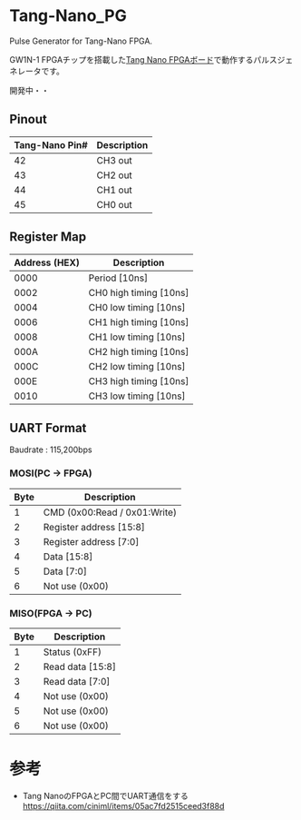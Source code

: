 # Tang-Nano_PG
Pulse Generator for Tang-Nano FPGA.
  
GW1N-1 FPGAチップを搭載した[Tang Nano FPGAボード](https://jp.seeedstudio.com/Sipeed-Tang-Nano-FPGA-board-powered-by-GW1N-1-FPGA-p-4304.html)で動作するパルスジェネレータです。  
  
開発中・・  
  
## Pinout
|  Tang-Nano Pin#  | Description |
| ------ | ---- |
| 42 | CH3 out |
| 43 | CH2 out |
| 44 | CH1 out |
| 45 | CH0 out |
  

## Register Map
|  Address (HEX)  | Description |
| ------ | ---- |
| 0000 | Period [10ns] |
| 0002 | CH0 high timing [10ns] |
| 0004 | CH0 low timing [10ns] |
| 0006 | CH1 high timing [10ns] |
| 0008 | CH1 low timing [10ns] |
| 000A | CH2 high timing [10ns] |
| 000C | CH2 low timing [10ns] |
| 000E | CH3 high timing [10ns] |
| 0010 | CH3 low timing [10ns] |
  
## UART Format
Baudrate : 115,200bps  
### MOSI(PC -> FPGA)
|  Byte  | Description |
| ------ | ---- |
| 1 | CMD (0x00:Read / 0x01:Write) |
| 2 | Register address [15:8] |
| 3 | Register address [7:0] |
| 4 | Data [15:8] |
| 5 | Data [7:0] |
| 6 | Not use (0x00) |

### MISO(FPGA -> PC)
|  Byte  | Description |
| ------ | ---- |
| 1 | Status (0xFF) |
| 2 | Read data [15:8] |
| 3 | Read data [7:0] |
| 4 | Not use (0x00) |
| 5 | Not use (0x00) |
| 6 | Not use (0x00) |

# 参考
- Tang NanoのFPGAとPC間でUART通信をする https://qiita.com/ciniml/items/05ac7fd2515ceed3f88d
